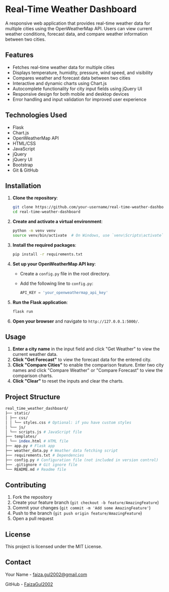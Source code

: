 # Real-Time Weather Dashboard

A responsive web application that provides real-time weather data for multiple cities using the OpenWeatherMap API. Users can view current weather conditions, forecast data, and compare weather information between two cities.

## Features

* Fetches real-time weather data for multiple cities
* Displays temperature, humidity, pressure, wind speed, and visibility
* Compares weather and forecast data between two cities
* Interactive and dynamic charts using Chart.js
* Autocomplete functionality for city input fields using jQuery UI
* Responsive design for both mobile and desktop devices
* Error handling and input validation for improved user experience

## Technologies Used

* Flask
* Chart.js
* OpenWeatherMap API
* HTML/CSS
* JavaScript
* jQuery
* jQuery UI
* Bootstrap
* Git & GitHub

## Installation


1. **Clone the repository**:

   ```bash
   git clone https://github.com/your-username/real-time-weather-dashboard.git
   cd real-time-weather-dashboard
   ```
2. **Create and activate a virtual environment**:

   ```bash
   python -m venv venv
   source venv/bin/activate  # On Windows, use `venv\Scripts\activate`
   ```
3. **Install the required packages**:

   ```bash
   pip install -r requirements.txt
   ```
4. **Set up your OpenWeatherMap API key**:
   * Create a `config.py` file in the root directory.
   * Add the following line to `config.py`:

     ```python
     API_KEY = 'your_openweathermap_api_key'
     ```
5. **Run the Flask application**:

   ```bash
   flask run
   ```
6. **Open your browser** and navigate to `http://127.0.0.1:5000/`.

## Usage


1. **Enter a city name** in the input field and click "Get Weather" to view the current weather data.
2. **Click "Get Forecast"** to view the forecast data for the entered city.
3. **Click "Compare Cities"** to enable the comparison feature. Enter two city names and click "Compare Weather" or "Compare Forecast" to view the comparison charts.
4. **Click "Clear"** to reset the inputs and clear the charts.

## Project Structure

```perl
real_time_weather_dashboard/
├── static/
│ ├── css/
│ │ └── styles.css # Optional: if you have custom styles
│ └── js/
│ └── scripts.js # JavaScript file
├── templates/
│ └── index.html # HTML file
├── app.py # Flask app
├── weather_data.py # Weather data fetching script
├── requirements.txt # Dependencies
├── config.py # Configuration file (not included in version control)
├── .gitignore # Git ignore file
└── README.md # Readme file
```

## Contributing


1. Fork the repository
2. Create your feature branch (`git checkout -b feature/AmazingFeature`)
3. Commit your changes (`git commit -m 'Add some AmazingFeature'`)
4. Push to the branch (`git push origin feature/AmazingFeature`)
5. Open a pull request

## License

This project is licensed under the MIT License.

## Contact

Your Name - [faiza.gul2002@gmail.com](mailto:faiza.gul2002@gmail.com)

GitHub - [FaizaGul2002](https://github.com/FaizaGul2002)